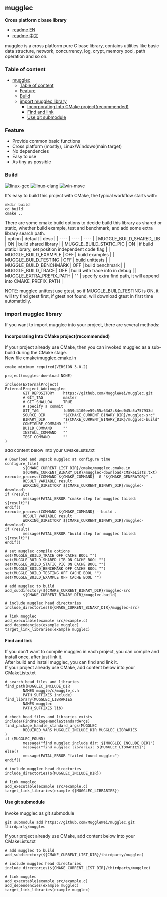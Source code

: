 ## mugglec
<b>Cross platform c base library</b>
* [readme EN](./README.md)
* [readme 中文](./README_cn.md)

mugglec is a cross platform pure C base library, contains utilities like basic data structure, network, concurrency, log, crypt, memory pool, path operation and so on.

### Table of content
- [mugglec](#mugglec)
  - [Table of content](#table-of-content)
  - [Feature](#feature)
  - [Build](#build)
  - [import mugglec library](#import-mugglec-library)
    - [Incorporating Into CMake project(recommended)](#incorporating-into-cmake-projectrecommended)
    - [Find and link](#find-and-link)
    - [Use git submodule](#use-git-submodule)

### Feature
* Provide common basic functions
* Cross platform (mostly), Linux/Windows(main target)
* No dependencies
* Easy to use
* As tiny as possible

### Build
![linux-gcc](https://github.com/MuggleWei/mugglec/actions/workflows/linux-gcc.yaml/badge.svg?branch=master)
![linux-clang](https://github.com/MuggleWei/mugglec/actions/workflows/linux-clang.yaml/badge.svg?branch=master)
![win-msvc](https://github.com/MuggleWei/mugglec/actions/workflows/win-msvc.yaml/badge.svg?branch=master)

It's easy to build this project with CMake, the typical workflow starts with:
```
mkdir build
cd build
cmake ..
```

There are some cmake build options to decide build this library as shared or static, whether build example, test and benchmark, and add some extra library search path.  
| option | default | desc |
| ---- | ---- | ---- |
| MUGGLE_BUILD_SHARED_LIB | ON | build shared library |
| MUGGLE_BUILD_STATIC_PIC | ON | if build static library, set position independent code flag |
| MUGGLE_BUILD_EXAMPLE | OFF | build examples |
| MUGGLE_BUILD_TESTING | OFF | build unittests |
| MUGGLE_BUILD_BENCHMARK | OFF | build benchmark |
| MUGGLE_BUILD_TRACE | OFF | build with trace info in debug |
| MUGGLE_EXTRA_PREFIX_PATH | "" | specify extra find path, it will append into CMAKE_PREFIX_PATH |

NOTE: mugglec unittest use gtest, so if MUGGLE_BUILD_TESTING is ON, it will try find gtest first, if gtest not found, will download gtest in first time automaticlly.  

### import mugglec library
If you want to import mugglec into your project, there are several methods: 

#### Incorporating Into CMake project(recommended)
If your project already use CMake, then you can invoked mugglec as a sub-build during the CMake stage.  
New file cmake/mugglec.cmake.in
```
cmake_minimum_required(VERSION 3.0.2)

project(mugglec-download NONE)

include(ExternalProject)
ExternalProject_Add(mugglec
        GIT_REPOSITORY    https://github.com/MuggleWei/mugglec.git
        # GIT_TAG         master
        # GIT_SHALLOW     TRUE
        # specify a commit
        GIT_TAG           fd059d4100ee59c55a63d2c84ed045a5a757933d
        SOURCE_DIR        "${CMAKE_CURRENT_BINARY_DIR}/mugglec-src"
        BINARY_DIR        "${CMAKE_CURRENT_BINARY_DIR}/mugglec-build"
        CONFIGURE_COMMAND ""
        BUILD_COMMAND     ""
        INSTALL_COMMAND   ""
        TEST_COMMAND      ""
)
```

add content below into your CMakeLists.txt
```
# Download and unpack mugglec at configure time
configure_file(
        ${CMAKE_CURRENT_LIST_DIR}/cmake/mugglec.cmake.in
        ${CMAKE_CURRENT_BINARY_DIR}/mugglec-download/CMakeLists.txt)
execute_process(COMMAND ${CMAKE_COMMAND} -G "${CMAKE_GENERATOR}" .
        RESULT_VARIABLE result
        WORKING_DIRECTORY ${CMAKE_CURRENT_BINARY_DIR}/mugglec-download)
if (result)
        message(FATAL_ERROR "cmake step for mugglec failed: ${result}")
endif()
execute_process(COMMAND ${CMAKE_COMMAND} --build .
        RESULT_VARIABLE result
        WORKING_DIRECTORY ${CMAKE_CURRENT_BINARY_DIR}/mugglec-download)
if (result)
        message(FATAL_ERROR "build step for mugglec failed: ${result}")
endif()

# set mugglec compile options
set(MUGGLE_BUILD_TRACE OFF CACHE BOOL "")
set(MUGGLE_BUILD_SHARED_LIB ON CACHE BOOL "")
set(MUGGLE_BUILD_STATIC_PIC ON CACHE BOOL "")
set(MUGGLE_BUILD_BENCHMARK OFF CACHE BOOL "")
set(MUGGLE_BUILD_TESTING OFF CACHE BOOL "")
set(MUGGLE_BUILD_EXAMPLE OFF CACHE BOOL "")

# add mugglec to build
add_subdirectory(${CMAKE_CURRENT_BINARY_DIR}/mugglec-src
        ${CMAKE_CURRENT_BINARY_DIR}/mugglec-build)

# include mugglec head directories
include_directories(${CMAKE_CURRENT_BINARY_DIR}/mugglec-src)

# link mugglec
add_executable(example src/example.c)
add_dependencies(example mugglec)
target_link_libraries(example mugglec)
```

#### Find and link
If you don't want to compile mugglec in each project, you can compile and install once, after just link it.  
After build and install mugglec, you can find and link it.  
If your project already use CMake, add content below into your CMakeLists.txt  
```
# search head files and libraries
find_path(MUGGLEC_INCLUDE_DIR
        NAMES muggle/c/muggle_c.h
        PATH_SUFFIXES include)
find_library(MUGGLEC_LIBRARIES
        NAMES mugglec
        PATH_SUFFIXES lib)

# check head files and libraries exists
include(FindPackageHandleStandardArgs)
find_package_handle_standard_args(MUGGLEC
        REQUIRED_VARS MUGGLEC_INCLUDE_DIR MUGGLEC_LIBRARIES
)
if (MUGGLEC_FOUND)
        message("find mugglec include dir: ${MUGGLEC_INCLUDE_DIR}")
        message("find mugglec libraries: ${MUGGLEC_LIBRARIES}")
else()
        message(FATAL_ERROR "failed found mugglec")
endif()

# include mugglec head directories
include_directories(${MUGGLEC_INCLUDE_DIR})

# link mugglec
add_executable(example src/example.c)
target_link_libraries(example ${MUGGLEC_LIBRARIES})
```

#### Use git submodule
Invoke mugglec as git submodule
```
git submodule add https://github.com/MuggleWei/mugglec.git thirdparty/mugglec
```

If your project already use CMake, add content below into your CMakeLists.txt
```
# add mugglec to build
add_subdirectory(${CMAKE_CURRENT_LIST_DIR}/thirdparty/mugglec)

# include mugglec head directories
include_directories(${CMAKE_CURRENT_LIST_DIR}/thirdparty/mugglec)

# link mugglec
add_executable(example src/example.c)
add_dependencies(example mugglec)
target_link_libraries(example mugglec)
```
